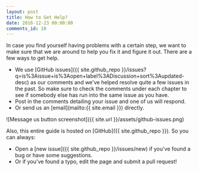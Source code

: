 ```yaml
---
layout: post
title: How to Get Help?
date: 2016-12-23 00:00:00
comments_id: 10
---
```


In case you find yourself having problems with a certain step, we want to make sure that we are around to help you fix it and figure it out. There are a few ways to get help.

- We use [GitHub issues]({{ site.github_repo }}/issues?q=is%3Aissue+is%3Aopen+label%3ADiscussion+sort%3Aupdated-desc) as our comments and we've helped resolve quite a few issues in the past. So make sure to check the comments under each chapter to see if somebody else has run into the same issue as you have.
- Post in the comments detailing your issue and one of us will respond.
- Or send us an [email](mailto:{{ site.email }}) directly.

![Message us button screenshot]({{ site.url }}/assets/github-issues.png)

Also, this entire guide is hosted on [GitHub]({{ site.github_repo }}). So you can always:

- Open a [new issue]({{ site.github_repo }}/issues/new) if you've found a bug or have some suggestions.
- Or if you've found a typo, edit the page and submit a pull request!
